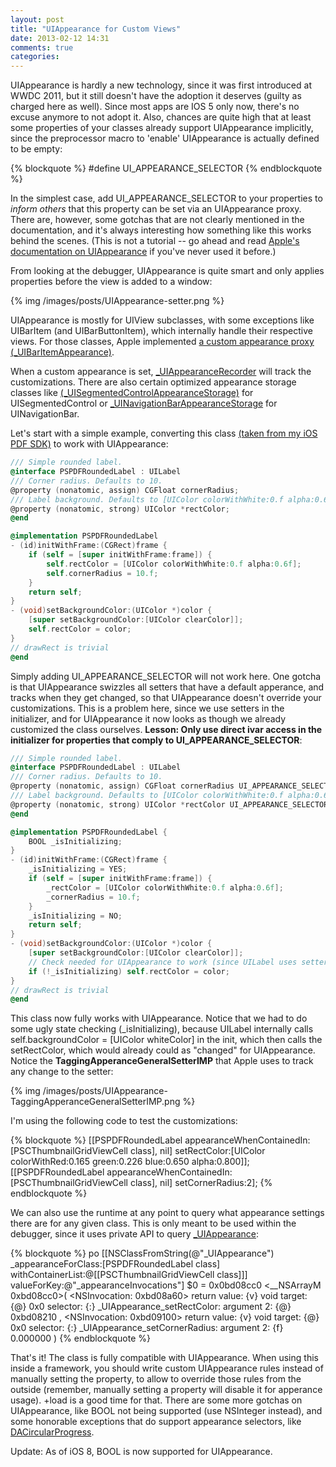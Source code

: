 ```yaml
---
layout: post
title: "UIAppearance for Custom Views"
date: 2013-02-12 14:31
comments: true
categories:
---
```


UIAppearance is hardly a new technology, since it was first introduced at WWDC 2011, but it still doesn't have the adoption it deserves (guilty as charged here as well). Since most apps are IOS 5 only now, there's no excuse anymore to not adopt it. Also, chances are quite high that at least some properties of your classes already support UIAppearance implicitly, since the preprocessor macro to 'enable' UIAppearance is actually defined to be empty:

{% blockquote %}
#define UI_APPEARANCE_SELECTOR
{% endblockquote %}

In the simplest case, add UI_APPEARANCE_SELECTOR to your properties to *inform others* that this property can be set via an UIAppearance proxy. There are, however, some gotchas that are not clearly mentioned in the documentation, and it's always interesting how something like this works behind the scenes. (This is not a tutorial -- go ahead and read [Apple's documentation on UIAppearance](http://developer.apple.com/library/ios/#documentation/uikit/reference/UIAppearance_Protocol/Reference/Reference.html) if you've never used it before.)

From looking at the debugger, UIAppearance is quite smart and only applies properties before the view is added to a window:

{% img /images/posts/UIAppearance-setter.png %}

UIAppearance is mostly for UIView subclasses, with some exceptions like UIBarItem (and UIBarButtonItem), which internally handle their respective views. For those classes, Apple implemented [a custom appearance proxy (_UIBarItemAppearance)](https://github.com/nst/iOS-Runtime-Headers/blob/master/Frameworks/UIKit.framework/_UIBarItemAppearance.h).

When a custom appearance is set, [_UIAppearanceRecorder](https://github.com/nst/iOS-Runtime-Headers/blob/master/Frameworks/UIKit.framework/_UIAppearanceRecorder.h) will track the customizations. There are also certain optimized appearance storage classes like [(_UISegmentedControlAppearanceStorage)](https://github.com/nst/iOS-Runtime-Headers/blob/master/Frameworks/UIKit.framework/_UISegmentedControlAppearanceStorage.h) for UISegmentedControl or [_UINavigationBarAppearanceStorage](https://github.com/nst/iOS-Runtime-Headers/blob/master/Frameworks/UIKit.framework/_UINavigationBarAppearanceStorage.h) for UINavigationBar.

Let's start with a simple example, converting this class [(taken from my iOS PDF SDK)](http://pspdfkit.com/) to work with UIAppearance:

``` objective-c
/// Simple rounded label.
@interface PSPDFRoundedLabel : UILabel
/// Corner radius. Defaults to 10.
@property (nonatomic, assign) CGFloat cornerRadius;
/// Label background. Defaults to [UIColor colorWithWhite:0.f alpha:0.6f]
@property (nonatomic, strong) UIColor *rectColor;
@end

@implementation PSPDFRoundedLabel
- (id)initWithFrame:(CGRect)frame {
    if (self = [super initWithFrame:frame]) {
        self.rectColor = [UIColor colorWithWhite:0.f alpha:0.6f];
        self.cornerRadius = 10.f;
    }
    return self;
}
- (void)setBackgroundColor:(UIColor *)color {
    [super setBackgroundColor:[UIColor clearColor]];
    self.rectColor = color;
}
// drawRect is trivial
@end
```

Simply adding UI_APPEARANCE_SELECTOR will not work here. One gotcha is that UIAppearance swizzles all setters that have a default apperance, and tracks when they get changed, so that UIAppearance doesn't override your customizations. This is a problem here, since we use setters in the initializer, and for UIAppearance it now looks as though we already customized the class ourselves.
**Lesson: Only use direct ivar access in the initializer for properties that comply to UI_APPEARANCE_SELECTOR**:

``` objective-c
/// Simple rounded label.
@interface PSPDFRoundedLabel : UILabel
/// Corner radius. Defaults to 10.
@property (nonatomic, assign) CGFloat cornerRadius UI_APPEARANCE_SELECTOR;
/// Label background. Defaults to [UIColor colorWithWhite:0.f alpha:0.6f]
@property (nonatomic, strong) UIColor *rectColor UI_APPEARANCE_SELECTOR;
@end

@implementation PSPDFRoundedLabel {
    BOOL _isInitializing;
}
- (id)initWithFrame:(CGRect)frame {
    _isInitializing = YES;
    if (self = [super initWithFrame:frame]) {
        _rectColor = [UIColor colorWithWhite:0.f alpha:0.6f];
        _cornerRadius = 10.f;
    }
    _isInitializing = NO;
    return self;
}
- (void)setBackgroundColor:(UIColor *)color {
    [super setBackgroundColor:[UIColor clearColor]];
    // Check needed for UIAppearance to work (since UILabel uses setters in init)
    if (!_isInitializing) self.rectColor = color;
}
// drawRect is trivial
@end
```
This class now fully works with UIAppearance. Notice that we had to do some ugly state checking (_isInitializing), because UILabel internally calls self.backgroundColor = [UIColor whiteColor] in the init, which then calls the setRectColor, which would already could as "changed" for UIAppearance. Notice the **TaggingApperanceGeneralSetterIMP** that Apple uses to track any change to the setter:

{% img /images/posts/UIAppearance-TaggingApperanceGeneralSetterIMP.png %}

I'm using the following code to test the customizations:

{% blockquote %}
    [[PSPDFRoundedLabel appearanceWhenContainedIn:[PSCThumbnailGridViewCell class], nil] setRectColor:[UIColor colorWithRed:0.165 green:0.226 blue:0.650 alpha:0.800]];
    [[PSPDFRoundedLabel appearanceWhenContainedIn:[PSCThumbnailGridViewCell class], nil] setCornerRadius:2];
{% endblockquote %}

We can also use the runtime at any point to query what appearance settings there are for any given class. This is only meant to be used within the debugger, since it uses private API to query [_UIAppearance](https://github.com/nst/iOS-Runtime-Headers/blob/2d1452d163050ef211efed237de1ea132823fc8c/Frameworks/UIKit.framework/_UIAppearance.h):

{% blockquote %}
po [[NSClassFromString(@"_UIAppearance") _appearanceForClass:[PSPDFRoundedLabel class] withContainerList:@[[PSCThumbnailGridViewCell class]]] valueForKey:@"_appearanceInvocations"]
$0 = 0x0bd08cc0 <__NSArrayM 0xbd08cc0>(
&lt;NSInvocation: 0xbd08a60&gt;
return value: {v} void
target: {@} 0x0
selector: {:} _UIAppearance_setRectColor:
argument 2: {@} 0xbd08210
,
&lt;NSInvocation: 0xbd09100&gt;
return value: {v} void
target: {@} 0x0
selector: {:} _UIAppearance_setCornerRadius:
argument 2: {f} 0.000000
)
{% endblockquote %}

That's it! The class is fully compatible with UIAppearance. When using this inside a framework, you should write custom UIAppearance rules instead of manually setting the property, to allow to override those rules from the outside (remember, manually setting a property will disable it for apperance usage). +load is a good time for that. There are some more gotchas on UIAppearance, like BOOL not being supported (use NSInteger instead), and some honorable exceptions that do support appearance selectors, like [DACircularProgress](https://github.com/danielamitay/DACircularProgress/commit/f5fbf993b432eeedd3d8110f346361b33cf6482f).

Update: As of iOS 8, BOOL is now supported for UIAppearance.
